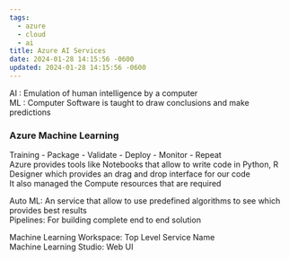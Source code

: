 ```yaml
---
tags:
  - azure
  - cloud
  - ai
title: Azure AI Services
date: 2024-01-28 14:15:56 -0600
updated: 2024-01-28 14:15:56 -0600
---
```


AI : Emulation of human intelligence by a computer  
ML : Computer Software is taught to draw conclusions and make predictions

### Azure Machine Learning

Training - Package - Validate - Deploy - Monitor - Repeat  
Azure provides tools like Notebooks that allow to write code in Python, R  
Designer which provides an drag and drop interface for our code  
It also managed the Compute resources that are required

Auto ML: An service that allow to use predefined algorithms to see which provides best results  
Pipelines: For building complete end to end solution

Machine Learning Workspace: Top Level Service Name  
Machine Learning Studio: Web UI
